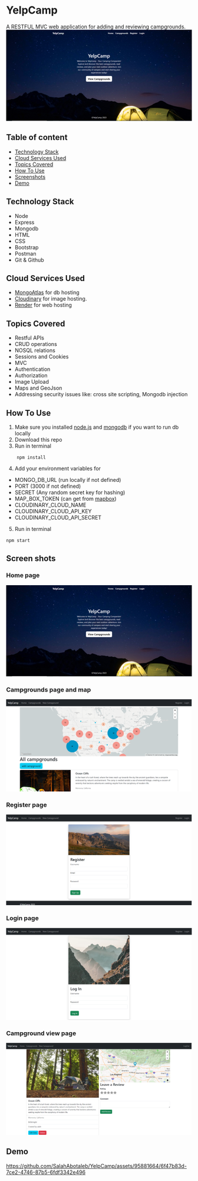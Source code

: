 # YelpCamp
A RESTFUL MVC web application for  adding and reviewing campgrounds.
![homepage](/docs/homepage.PNG)
## Table of content
- [Technology Stack](#item-1)
- [Cloud Services Used](#item-2)
- [Topics Covered](#item-3)
- [How To Use](#item-4)
- [Screenshots](#item-5)
- [Demo](#item-6)

<a id="item-1"></a>
## Technology Stack
- Node
- Express
- Mongodb
- HTML
- CSS
- Bootstrap
- Postman
- Git & Github
<a id="item-2"></a>
## Cloud Services Used
- [MongoAtlas](https://www.mongodb.com/atlas/database) for db hosting
- [Cloudinary](https://cloudinary.com/) for image hosting.
- [Render](https://render.com/) for web hosting
<a id="item-3"></a>
## Topics Covered
- Restful APIs
- CRUD operations
- NOSQL relations
- Sessions and Cookies
- MVC
- Authentication
- Authorization
- Image Upload
- Maps and GeoJson
- Addressing security issues like: cross site scripting, Mongodb injection
<a id="item-4"></a>
## How To Use
1. Make sure you installed [node.js](https://nodejs.org/en) and [mongodb](https://www.mongodb.com/docs/manual/installation/) if you want to run db locally
2. Download this repo
3. Run in terminal
```
    npm install
```
4. Add your environment variables for
- MONGO_DB_URL (run locally if not defined)
- PORT (3000 if not defined)
- SECRET (Any random secret key for hashing)
- MAP_BOX_TOKEN (can get from [mapbox](https://www.mapbox.com/))
- CLOUDINARY_CLOUD_NAME
- CLOUDINARY_CLOUD_API_KEY
- CLOUDINARY_CLOUD_API_SECRET
5. Run in terminal
```
npm start
```
<a id="item-5"></a>
## Screen shots
### Home page 
![homepage](/docs/homepage.PNG)
### Campgrounds page and map
![campgrounds](/docs/campgrounds.PNG)
### Register page
![register](/docs/register.PNG)
### Login page
![login](/docs/login.PNG)
### Campground view page
![campground_view](/docs/campground.PNG)
<a id="item-6"></a>
## Demo


https://github.com/SalahAbotaleb/YelpCamp/assets/95881664/6f47b83d-7ce2-4746-87b5-6fdf3342e496









